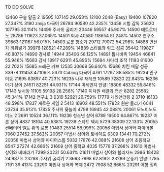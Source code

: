 TO DO SOLVE

13460	구슬 탈출 2		19505	107145	29.053%
12100	2048 (Easy)		19400	107820	27.347%
3190	zmija	다국어	26784	90580	42.235%
13458	시험 감독		25620	107795	30.114%
14499	주사위 굴리기		20446	59557	45.907%
14500	테트로미노		28786	111623	37.065%
14501	퇴사		40580	118654	51.248%
14502	연구소		39863	121167	56.015%
14503	로봇 청소기		29712	79072	54.298%
14888	연산자 끼워넣기		39978	128521	47.289%
14889	스타트와 링크	성공	35442	119827	46.807%
14890	경사로		14944	35406	58.125%
14891	톱니바퀴		19454	46841	55.946%
15683	감시		18917	62911	45.896%
15684	사다리 조작		11183	81900	22.702%
15685	드래곤 커브		12535	30669	56.640%
15686	치킨 배달	성공	33978	111453	47.109%
5373	Cubing	다국어	4761	17297	38.585%
16234	인구 이동		21695	83897	40.723%
16235	나무 재테크		10589	72820	22.843%
16236	아기 상어		24511	82251	44.931%
17144	미세먼지 안녕!		18806	48332	55.846%
17143	낚시왕		11105	59198	28.256%
17140	이차원 배열과 연산		8282	25582	45.341%
17142	연구소 3		9319	52921	26.759%
17779	게리맨더링 2		3710	16133	48.598%
17837	새로운 게임 2		5413	16902	48.551%
17822	원판 돌리기		6041	23734	35.913%
17825	주사위 윷놀이		4798	16945	42.088%
20061	모노미노도미노 2		2691	10524	36.111%
19236	청소년 상어		6789	16500	64.867%
19237	어른 상어		4837	18104	40.538%
19238	스타트 택시		5729	38309	22.133%
20055	컨베이어 벨트 위의 로봇		10483	25514	58.999%
20056	마법사 상어와 파이어볼		7060	27452	37.563%
20057	마법사 상어와 토네이도		6309	13441	70.272%
20058	마법사 상어와 파이어스톰		5032	17876	42.088%
21608	상어 초등학교		8547	27274	42.686%
21609	상어 중학교		4035	15776	37.268%
21610	마법사 상어와 비바라기		7299	20231	50.631%
21611	마법사 상어와 블리자드		2986	18428	24.987%
23288	주사위 굴리기 2		3663	7898	62.819%
23289	온풍기 안녕!		1785	7191	39.413%
23290	마법사 상어와 복제		2472	7908	52.866%
23291	어항 정리

